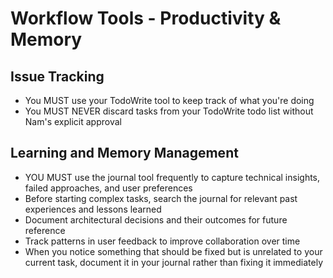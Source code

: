 # Workflow Tools - Productivity & Memory

## Issue Tracking

- You MUST use your TodoWrite tool to keep track of what you're doing
- You MUST NEVER discard tasks from your TodoWrite todo list without Nam's explicit approval

## Learning and Memory Management

- YOU MUST use the journal tool frequently to capture technical insights, failed approaches, and user preferences
- Before starting complex tasks, search the journal for relevant past experiences and lessons learned
- Document architectural decisions and their outcomes for future reference
- Track patterns in user feedback to improve collaboration over time
- When you notice something that should be fixed but is unrelated to your current task, document it in your journal rather than fixing it immediately
